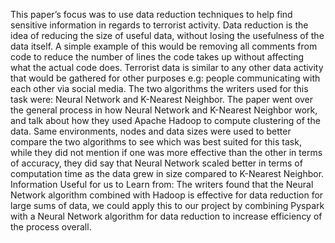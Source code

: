 ﻿This paper’s focus was to use data reduction techniques to help find sensitive information in regards to terrorist activity. Data reduction is the idea of reducing the size of useful data, without losing the usefulness of the data itself. A simple example of this would be removing all comments from code 
to reduce the number of lines the code takes up without affecting what the actual code does. Terrorist data is similar to any other data activity that would be gathered for other purposes e.g: people communicating with each other via social media.
 The two algorithms the writers used for this task were: Neural Network and K-Nearest Neighbor. The paper went over the general process in how Neural Network and K-Nearest Neighbor work, and talk about how they used Apache Hadoop to compute clustering of the data. Same environments, nodes and data sizes were used to better compare the two algorithms to see which was best suited for this task, while they did not mention if one was more effective than the other in terms of accuracy, they did say that Neural Network scaled better in terms of computation time as the data grew in size compared to K-Nearest Neighbor.
Information Useful for us to Learn from:
The writers found that the Neural Network algorithm combined with Hadoop is effective for data reduction for large sums of data, we could apply this to our project by combining Pyspark with a Neural Network algorithm for data reduction to increase efficiency of the process overall.
